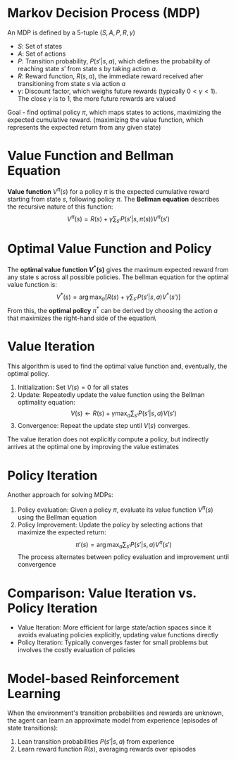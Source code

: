 # Markov Decision Process (MDP)

An MDP is defined by a 5-tuple ($S, A, P, R, \gamma$)
- $S$: Set of states
- $A$: Set of actions
- $P$: Transition probability, $P(s'|s, a)$, which defines the probability of reaching state $s'$ from state $s$ by taking action $a$.
- $R$: Reward function, $R(s, a)$, the immediate reward received after transitioning from state $s$ via action $a$
- $\gamma$: Discount factor, which weighs future rewards (typically $0<\gamma < 1)$. The close $\gamma$ is to $1$, the more future rewards are valued

Goal - find optimal policy $\pi$, which maps states to actions, maximizing the expected cumulative reward. (maximizing the value function, which represents the expected return from any given state)

# Value Function and Bellman Equation

**Value function** $V^\pi (s)$ for a policy $\pi$ is the expected cumulative reward starting from state $s$, following policy $\pi$. The **Bellman equation** describes the recursive nature of this function:
$$V^\pi (s) = R(s) + \gamma \sum_{s'} P(s'|s, \pi(s)) V^\pi (s')$$
# Optimal Value Function and Policy

The **optimal value function $V^*(s)$** gives the maximum expected reward from any state s across all possible policies. The bellman equation for the optimal value function is:
$$V^* (s) = \arg\max_{a}[R(s) + \gamma \sum_{s'} P(s'|s, a) V^*(s')]$$
From this, the **optimal policy** $\pi^*$ can be derived by choosing the action $a$ that maximizes the right-hand side of the equation\

# Value Iteration

This algorithm is used to find the optimal value function and, eventually, the optimal policy.

1. Initialization: Set $V(s) = 0$ for all states
2. Update: Repeatedly update the value function using the Bellman optimality equation: $$V(s) \leftarrow R(s) + \gamma \max_a \sum_{s'} P(s'|s, a) V(s') $$
3. Convergence: Repeat the update step until $V(s)$ converges.

The value iteration does not explicitly compute a policy, but indirectly arrives at the optimal one by improving the value estimates

# Policy Iteration

Another approach for solving MDPs:
1. Policy evaluation: Given a policy $\pi$, evaluate its value function $V^\pi(s)$ using the Bellman equation
2. Policy Improvement: Update the policy by selecting actions that maximize the expected return: $$\pi'(s) = \arg \max_a \sum_{s'} P(s' | s, a) V^\pi (s')$$
The process alternates between policy evaluation and improvement until convergence

# Comparison: Value Iteration vs. Policy Iteration

- Value Iteration: More efficient for large state/action spaces since it avoids evaluating policies explicitly, updating value functions directly
- Policy Iteration: Typically converges faster for small problems but involves the costly evaluation of policies
# Model-based Reinforcement Learning

When the environment's transition probabilities and rewards are unknown, the agent can learn an approximate model from experience (episodes of state transitions):
1. Lean transition probabilities $P(s'|s, a)$ from experience
2. Learn reward function $R(s)$, averaging rewards over episodes
